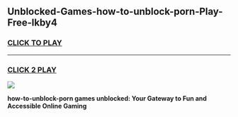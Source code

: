 
## Unblocked-Games-how-to-unblock-porn-Play-Free-lkby4
<h3>
<a href="https://premium76.site?title=how-to-unblock-porn&ref=12A">CLICK TO PLAY</a></h3>
<hr>

<h3>
<a href="https://premium76.site?title=how-to-unblock-porn&ref=12A">CLICK 2 PLAY</a>
  
</h3>

<a href="https://premium76.site?title=how-to-unblock-porn&ref=12A"><img src="https://clearcache.store/games.png"></a>


**how-to-unblock-porn games unblocked: Your Gateway to Fun and Accessible Online Gaming**

